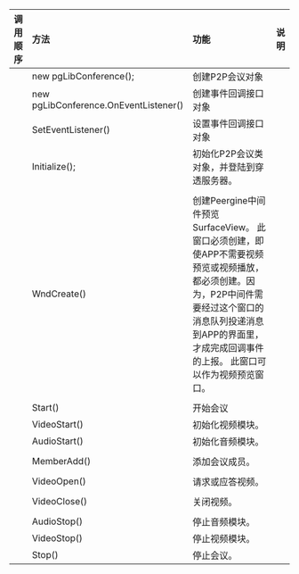 | 调用顺序 | 方法 | 功能 | 说明 |
| :--- | :--- | :--- | :--- |
|  | new pgLibConference\(\); | 创建P2P会议对象 |  |
|  | new pgLibConference.OnEventListener\(\) | 创建事件回调接口对象 |  |
|  | SetEventListener\(\) | 设置事件回调接口对象 |  |
|  | Initialize\(\); | 初始化P2P会议类对象，并登陆到穿透服务器。 |  |
|  |  |  |  |
|  | WndCreate\(\) | 创建Peergine中间件预览SurfaceView。                         此窗口必须创建，即使APP不需要视频预览或视频播放，都必须创建。因为，P2P中间件需要经过这个窗口的消息队列投递消息到APP的界面里，才成完成回调事件的上报。                              此窗口可以作为视频预览窗口。 |  |
|  |  |  |  |
|  | Start\(\) | 开始会议 |  |
|  | VideoStart\(\) | 初始化视频模块。 |  |
|  | AudioStart\(\) | 初始化音频模块。 |  |
|  |  |  |  |
|  | MemberAdd\(\) | 添加会议成员。 |  |
|  |  |  |  |
|  | VideoOpen\(\) | 请求或应答视频。 |  |
|  |  |  |  |
|  | VideoClose\(\) | 关闭视频。 |  |
|  |  |  |  |
|  | AudioStop\(\) | 停止音频模块。 |  |
|  | VideoStop\(\) | 停止视频模块。 |  |
|  | Stop\(\) | 停止会议。 |  |




